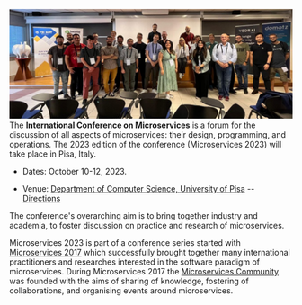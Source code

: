 ![picture](assets/images/crowd.jpg)
The **International Conference on Microservices** is a forum for the discussion of all aspects of microservices: their design, programming, and operations. The 2023 edition of the conference (Microservices 2023) will take place in Pisa, Italy.

- Dates: October 10-12, 2023.

- Venue: [Department of Computer Science, University of Pisa](https://www.di.unipi.it/en) -- [Directions](https://goo.gl/maps/yiL4z8wyM1h58AxE7)

The conference's overarching aim is to bring together industry and academia, to foster discussion on practice and research of microservices.

Microservices 2023 is part of a conference series started with [Microservices 2017](https://www.conf-micro.services/2017/index.html) which successfully brought together many international practitioners and researches interested in the software paradigm of microservices. During Microservices 2017 the [Microservices Community](https://microservices.community) was founded with the aims of sharing of knowledge, fostering of collaborations, and organising events around microservices.
